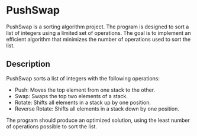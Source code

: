 # PushSwap

PushSwap is a sorting algorithm project. The program is designed to sort a list of integers using a limited set of operations. The goal is to implement an efficient algorithm that minimizes the number of operations used to sort the list.

## Description

PushSwap sorts a list of integers with the following operations:
  * Push: Moves the top element from one stack to the other.
  * Swap: Swaps the top two elements of a stack.
  * Rotate: Shifts all elements in a stack up by one position.
  * Reverse Rotate: Shifts all elements in a stack down by one position.

The program should produce an optimized solution, using the least number of operations possible to sort the list.
